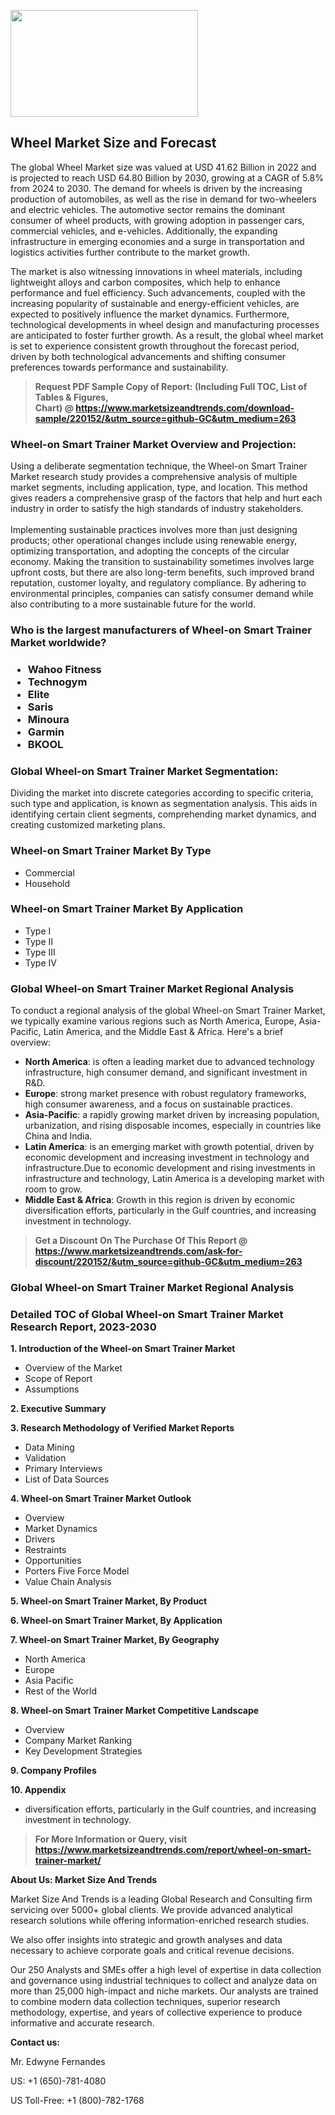 <p><img class="alignnone size-medium wp-image-20088" src="https://ffe5etoiles.com/wp-content/uploads/2024/12/MST1-300x171.png" alt="" width="300" height="171" /></p><h2>Wheel Market Size and Forecast</h2><p>The global Wheel Market size was valued at USD 41.62 Billion in 2022 and is projected to reach USD 64.80 Billion by 2030, growing at a CAGR of 5.8% from 2024 to 2030. The demand for wheels is driven by the increasing production of automobiles, as well as the rise in demand for two-wheelers and electric vehicles. The automotive sector remains the dominant consumer of wheel products, with growing adoption in passenger cars, commercial vehicles, and e-vehicles. Additionally, the expanding infrastructure in emerging economies and a surge in transportation and logistics activities further contribute to the market growth.</p><p>The market is also witnessing innovations in wheel materials, including lightweight alloys and carbon composites, which help to enhance performance and fuel efficiency. Such advancements, coupled with the increasing popularity of sustainable and energy-efficient vehicles, are expected to positively influence the market dynamics. Furthermore, technological developments in wheel design and manufacturing processes are anticipated to foster further growth. As a result, the global wheel market is set to experience consistent growth throughout the forecast period, driven by both technological advancements and shifting consumer preferences towards performance and sustainability.</p></p><blockquote id="" class=""><strong>Request PDF Sample Copy of Report: (Including Full TOC, List of Tables &amp; Figures, Chart)&nbsp;@&nbsp;<strong><a href="https://www.marketsizeandtrends.com/download-sample/220152/&utm_source=github-GC&utm_medium=263" target="_blank">https://www.marketsizeandtrends.com/download-sample/220152/&utm_source=github-GC&utm_medium=263</a></strong></strong></blockquote><h3 id="" class="">Wheel-on Smart Trainer Market&nbsp;Overview and Projection:</h3><p id="" class="">Using a deliberate segmentation technique, the Wheel-on Smart Trainer Market research study provides a comprehensive analysis of multiple market segments, including application, type, and location. This method gives readers a comprehensive grasp of the factors that help and hurt each industry in order to satisfy the high standards of industry stakeholders. <br /> <br />Implementing sustainable practices involves more than just designing products; other operational changes include using renewable energy, optimizing transportation, and adopting the concepts of the circular economy. Making the transition to sustainability sometimes involves large upfront costs, but there are also long-term benefits, such improved brand reputation, customer loyalty, and regulatory compliance. By adhering to environmental principles, companies can satisfy consumer demand while also contributing to a more sustainable future for the world.</p><h3 id="" class="">Who is the largest manufacturers of&nbsp;Wheel-on Smart Trainer Market worldwide?</h3><h3 class=""><p><ul><li>Wahoo Fitness </li><li> Technogym </li><li> Elite </li><li> Saris </li><li> Minoura </li><li> Garmin </li><li> BKOOL</li></ul></p></h3><h3 id="" class="">Global&nbsp;Wheel-on Smart Trainer Market Segmentation:</h3><p id="" class="">Dividing the market into discrete categories according to specific criteria, such type and application, is known as segmentation analysis. This aids in identifying certain client segments, comprehending market dynamics, and creating customized marketing plans.</p><h3 id="" class="">Wheel-on Smart Trainer Market&nbsp;By Type</h3><p><p><ul><li>Commercial</li><li> Household</p></li></ul></p></p><h3 id="" class="">Wheel-on Smart Trainer Market&nbsp;By Application</h3><p class=""><p><ul><li>Type I</li><li> Type II</li><li> Type III</li><li> Type IV</li></ul></p></p><h3 id="" class="">Global Wheel-on Smart Trainer Market Regional Analysis</h3><p id="" class="">To conduct a regional analysis of the global Wheel-on Smart Trainer Market, we typically examine various regions such as North America, Europe, Asia-Pacific, Latin America, and the Middle East &amp; Africa. Here's a brief overview:</p><ul><li><strong>North America</strong>: is often a leading market due to advanced technology infrastructure, high consumer demand, and significant investment in R&amp;D.</li><li><strong>Europe</strong>: strong market presence with robust regulatory frameworks, high consumer awareness, and a focus on sustainable practices.</li><li><strong>Asia-Pacific</strong>: a rapidly growing market driven by increasing population, urbanization, and rising disposable incomes, especially in countries like China and India.</li><li><strong>Latin America</strong>: is an emerging market with growth potential, driven by economic development and increasing investment in technology and infrastructure.Due to economic development and rising investments in infrastructure and technology, Latin America is a developing market with room to grow.</li><li><strong>Middle East &amp; Africa</strong>: Growth in this region is driven by economic diversification efforts, particularly in the Gulf countries, and increasing investment in technology.</li></ul><blockquote id="" class=""><strong>Get a Discount On The Purchase Of This Report @ <strong><a href="https://www.marketsizeandtrends.com/ask-for-discount/220152/&utm_source=github-GC&utm_medium=263" target="_blank">https://www.marketsizeandtrends.com/ask-for-discount/220152/&utm_source=github-GC&utm_medium=263</a></strong></strong></blockquote><h3 id="" class="">Global Wheel-on Smart Trainer Market Regional Analysis</h3><h3 id="" class="">Detailed TOC of Global Wheel-on Smart Trainer Market Research Report, 2023-2030</h3><p id="" class=""><strong>1. Introduction of the Wheel-on Smart Trainer Market</strong></p><ul><li>Overview of the Market</li><li>Scope of Report</li><li>Assumptions</li></ul><p id="" class=""><strong>2. Executive Summary</strong></p><p id="" class=""><strong>3. Research Methodology of Verified Market Reports</strong></p><ul><li>Data Mining</li><li>Validation</li><li>Primary Interviews</li><li>List of Data Sources</li></ul><p id="" class=""><strong>4. Wheel-on Smart Trainer Market Outlook</strong></p><ul><li>Overview</li><li>Market Dynamics</li><li>Drivers</li><li>Restraints</li><li>Opportunities</li><li>Porters Five Force Model</li><li>Value Chain Analysis</li></ul><p id="" class=""><strong>5. Wheel-on Smart Trainer Market, By Product</strong></p><p id="" class=""><strong>6. Wheel-on Smart Trainer Market, By Application</strong></p><p id="" class=""><strong>7. Wheel-on Smart Trainer Market, By Geography</strong></p><ul><li>North America</li><li>Europe</li><li>Asia Pacific</li><li>Rest of the World</li></ul><p id="" class=""><strong>8. Wheel-on Smart Trainer Market Competitive Landscape</strong></p><ul><li>Overview</li><li>Company Market Ranking</li><li>Key Development Strategies</li></ul><p id="" class=""><strong>9. Company Profiles</strong></p><p id="" class=""><strong>10. Appendix</strong></p><ul><li>diversification efforts, particularly in the Gulf countries, and increasing investment in technology.</li></ul><blockquote id="" class=""><strong>For More Information or Query, visit <strong><strong><a href="https://www.marketsizeandtrends.com/report/wheel-on-smart-trainer-market/" target="_blank">https://www.marketsizeandtrends.com/report/wheel-on-smart-trainer-market/</a></strong></strong></strong></blockquote><p id="" class=""><strong>About Us: Market Size And Trends</strong></p><p id="" class="">Market Size And Trends is a leading Global Research and Consulting firm servicing over 5000+ global clients. We provide advanced analytical research solutions while offering information-enriched research studies.</p><p id="" class="">We also offer insights into strategic and growth analyses and data necessary to achieve corporate goals and critical revenue decisions.</p><p id="" class="">Our 250 Analysts and SMEs offer a high level of expertise in data collection and governance using industrial techniques to collect and analyze data on more than 25,000 high-impact and niche markets. Our analysts are trained to combine modern data collection techniques, superior research methodology, expertise, and years of collective experience to produce informative and accurate research.</p><p id="" class=""><strong>Contact us:</strong></p><p id="" class="">Mr. Edwyne Fernandes</p><p id="" class="">US: +1 (650)-781-4080</p><p id="" class="">US Toll-Free: +1 (800)-782-1768</p>
